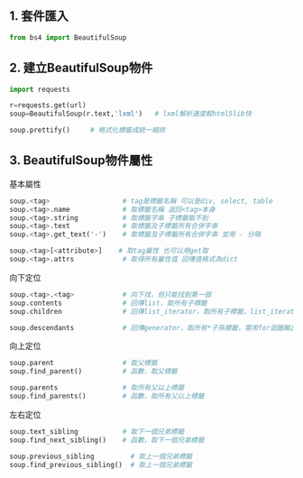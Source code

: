 ## 1. 套件匯入
```python
from bs4 import BeautifulSoup
```

## 2. 建立BeautifulSoup物件
```python
import requests

r=requests.get(url)
soup=BeautifulSoup(r.text,'lxml')   # lxml解析速度較html5lib快
```

```python
soup.prettify()     # 格式化標籤成統一縮排
```

## 3. BeautifulSoup物件屬性
基本屬性
```python
soup.<tag>                  # tag是標籤名稱 可以是div, select, table
soup.<tag>.name             # 取標籤名稱 返回<tag>本身
soup.<tag>.string           # 取標籤字串 子標籤取不到
soup.<tag>.text             # 取標籤及子標籤所有合併字串
soup.<tag>.get_text('-')    # 取標籤及子標籤所有合併字串 並用 - 分隔

soup.<tag>[<attribute>]    # 取tag屬性 也可以用get取
soup.<tag>.attrs            # 取得所有屬性值 回傳值格式為dict
```
向下定位
```python
soup.<tag>.<tag>            # 向下找，但只能找到第一個
soup.contents               # 回傳list，取所有子標籤
soup.children               # 回傳list_iterator，取所有子標籤，list_iterator型態需用for迴圈輸出

soup.descendants            # 回傳generator，取所有*子孫標籤，需用for迴圈輸出
```
向上定位
```python
soup.parent                 # 取父標籤
soup.find_parent()          # 函數，取父標籤

soup.parents                # 取所有父以上標籤
soup.find_parents()         # 函數，取所有父以上標籤
```
左右定位
```python
soup.text_sibling           # 取下一個兄弟標籤
soup.find_next_sibling()    # 函數，取下一個兄弟標籤

soup.previous_sibling         # 取上一個兄弟標籤
soup.find_previous_sibling()  # 取上一個兄弟標籤

```





